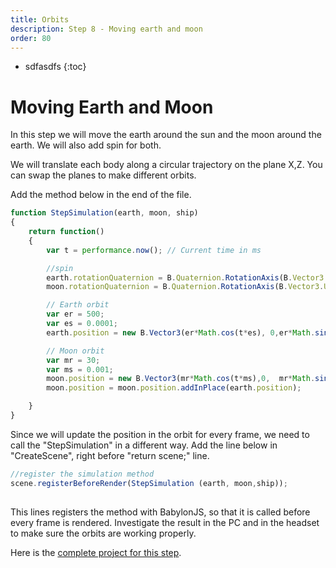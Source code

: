 ```yaml
---
title: Orbits
description: Step 8 - Moving earth and moon
order: 80
---
```


* sdfasdfs
{:toc}

# Moving Earth and Moon

In this step we will move the earth around the sun and the moon around the earth. We will also add spin for both.

We will translate each body along a circular trajectory on the plane X,Z. You can swap the planes to make different orbits.

Add the method below in the end of the file.

```javascript
function StepSimulation(earth, moon, ship) 
{
    return function()
    {
        var t = performance.now(); // Current time in ms

        //spin
        earth.rotationQuaternion = B.Quaternion.RotationAxis(B.Vector3.UpReadOnly, t*0.0001);
        moon.rotationQuaternion = B.Quaternion.RotationAxis(B.Vector3.UpReadOnly, t*0.001);

        // Earth orbit
        var er = 500;
        var es = 0.0001;
        earth.position = new B.Vector3(er*Math.cos(t*es), 0,er*Math.sin(t*es));

        // Moon orbit
        var mr = 30;
        var ms = 0.001;
        moon.position = new B.Vector3(mr*Math.cos(t*ms),0,  mr*Math.sin(t*ms));
        moon.position = moon.position.addInPlace(earth.position);

    }
}

```

Since we will update the position in the orbit for every frame, we need to call the "StepSimulation" in a different way. Add the line below in "CreateScene", right before "return scene;" line.

```javascript
//register the simulation method
scene.registerBeforeRender(StepSimulation (earth, moon,ship));
 
```

This lines registers the method with BabylonJS, so that it is called before every frame is rendered. Investigate the result in the PC and in the headset to make sure the orbits are working properly.

Here is the [complete project for this step](https://playground.babylonjs.com/#EQHLXS#7).